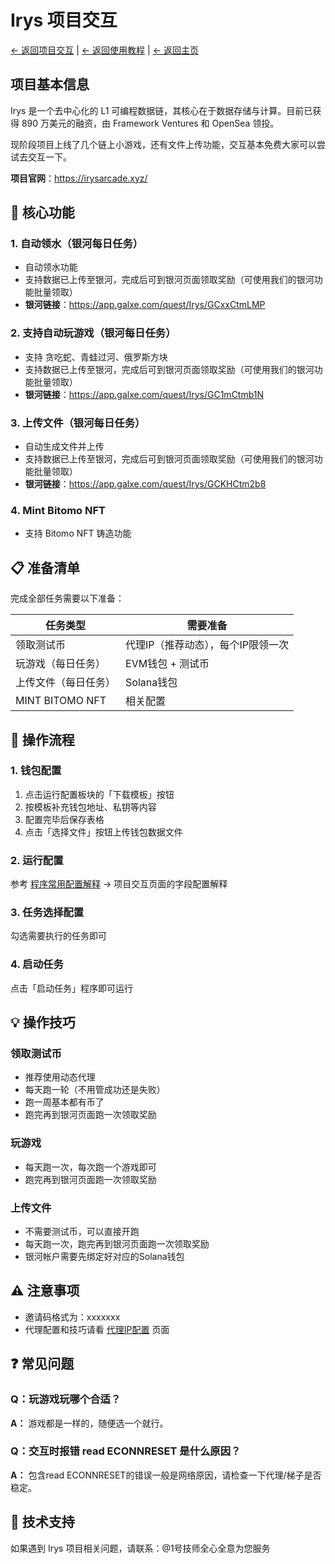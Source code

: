 # Irys 项目交互

[← 返回项目交互](README.md) | [← 返回使用教程](../README.md) | [← 返回主页](../../README.md)

## 项目基本信息

Irys 是一个去中心化的 L1 可编程数据链，其核心在于数据存储与计算。目前已获得 890 万美元的融资，由 Framework Ventures 和 OpenSea 领投。

现阶段项目上线了几个链上小游戏，还有文件上传功能，交互基本免费大家可以尝试去交互一下。

**项目官网**：https://irysarcade.xyz/

## 🎯 核心功能

### 1. 自动领水（银河每日任务）
- 自动领水功能
- 支持数据已上传至银河，完成后可到银河页面领取奖励（可使用我们的银河功能批量领取）
- **银河链接**：https://app.galxe.com/quest/Irys/GCxxCtmLMP

### 2. 支持自动玩游戏（银河每日任务）
- 支持 贪吃蛇、青蛙过河、俄罗斯方块
- 支持数据已上传至银河，完成后可到银河页面领取奖励（可使用我们的银河功能批量领取）
- **银河链接**：https://app.galxe.com/quest/Irys/GC1mCtmb1N

### 3. 上传文件（银河每日任务）
- 自动生成文件并上传
- 支持数据已上传至银河，完成后可到银河页面领取奖励（可使用我们的银河功能批量领取）
- **银河链接**：https://app.galxe.com/quest/Irys/GCKHCtm2b8

### 4. Mint Bitomo NFT
- 支持 Bitomo NFT 铸造功能

## 📋 准备清单

完成全部任务需要以下准备：

| 任务类型 | 需要准备 |
|---------|----------|
| 领取测试币 | 代理IP（推荐动态），每个IP限领一次 |
| 玩游戏（每日任务） | EVM钱包 + 测试币 |
| 上传文件（每日任务） | Solana钱包 |
| MINT BITOMO NFT | 相关配置 |

## 🚀 操作流程

### 1. 钱包配置
1. 点击运行配置板块的「下载模板」按钮
2. 按模板补充钱包地址、私钥等内容
3. 配置完毕后保存表格
4. 点击「选择文件」按钮上传钱包数据文件

### 2. 运行配置
参考 [程序常用配置解释](../../installation/config.md) → 项目交互页面的字段配置解释

### 3. 任务选择配置
勾选需要执行的任务即可

### 4. 启动任务
点击「启动任务」程序即可运行

## 💡 操作技巧

### 领取测试币
- 推荐使用动态代理
- 每天跑一轮（不用管成功还是失败）
- 跑一周基本都有币了
- 跑完再到银河页面跑一次领取奖励

### 玩游戏
- 每天跑一次，每次跑一个游戏即可
- 跑完再到银河页面跑一次领取奖励

### 上传文件
- 不需要测试币，可以直接开跑
- 每天跑一次，跑完再到银河页面跑一次领取奖励
- 银河帐户需要先绑定好对应的Solana钱包

## ⚠️ 注意事项

- 邀请码格式为：xxxxxxx
- 代理配置和技巧请看 [代理IP配置](../../installation/proxy-ip.md) 页面

## ❓ 常见问题

### Q：玩游戏玩哪个合适？
**A：** 游戏都是一样的，随便选一个就行。

### Q：交互时报错 read ECONNRESET 是什么原因？
**A：** 包含read ECONNRESET的错误一般是网络原因，请检查一下代理/梯子是否稳定。

## 🔧 技术支持

如果遇到 Irys 项目相关问题，请联系：@1号技师全心全意为您服务